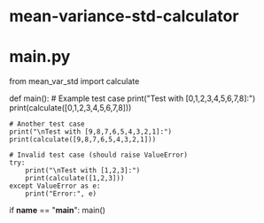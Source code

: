 # mean-variance-std-calculator
# main.py
from mean_var_std import calculate

def main():
    # Example test case
    print("Test with [0,1,2,3,4,5,6,7,8]:")
    print(calculate([0,1,2,3,4,5,6,7,8]))

    # Another test case
    print("\nTest with [9,8,7,6,5,4,3,2,1]:")
    print(calculate([9,8,7,6,5,4,3,2,1]))

    # Invalid test case (should raise ValueError)
    try:
        print("\nTest with [1,2,3]:")
        print(calculate([1,2,3]))
    except ValueError as e:
        print("Error:", e)

if __name__ == "__main__":
    main()
